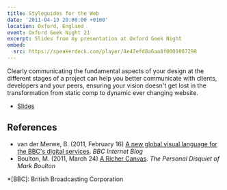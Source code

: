 ```yaml
---
title: Styleguides for the Web
date: '2011-04-13 20:00:00 +0100'
location: Oxford, England
event: Oxford Geek Night 21
excerpt: Slides from my presentation at Oxford Geek Night
embed:
  src: https://speakerdeck.com/player/4e47efd8a6aa8f0001007298
---
```

Clearly communicating the fundamental aspects of your design at the different stages of a project can help you better communicate with clients, developers and your peers, ensuring your vision doesn't get lost in the transformation from static comp to dynamic ever changing website.

  * [Slides](http://speakerdeck.com/paulrobertlloyd/styleguides-for-the-web-2011)

## References
  * van der Merwe, B. (2011, February 16) [A new global visual language for the BBC's digital services](http://www.bbc.co.uk/blogs/bbcinternet/2010/02/a_new_global_visual_language_f.html). <cite>BBC Internet Blog</cite>
  * Boulton, M. (2011, March 24) [A Richer Canvas](http://www.markboulton.co.uk/journal/a-richer-canvas). <cite>The Personal Disquiet of Mark Boulton</cite>

*[BBC]: British Broadcasting Corporation
